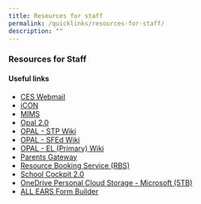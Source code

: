 ```yaml
---
title: Resources for staff
permalink: /quicklinks/resources-for-staff/
description: ""
---
```

### Resources for Staff

#### Useful links

* [CES Webmail](https://schools.gov.sg/owa/)
* [iCON](https://icon.moe.edu.sg/) 
* [MIMS](https://idp.mims.moe.gov.sg/nidp/saml2/sso)
* [Opal 2.0](https://www.opal2.moe.edu.sg/app/learner) 
* [OPAL - STP Wiki](https://go.gov.sg/stp)
* [OPAL - SFEd Wiki](https://www.opal2.moe.edu.sg/csl/content/perma?id=52845)
* [OPAL - EL (Primary) Wiki](https://go.gov.sg/elpriwiki)
* [Parents Gateway](https://pg.moe.edu.sg/)
* [Resource Booking Service (RBS)](https://rbs.avero-tech.com/login.html)
* [School Cockpit 2.0](https://schoolcockpit.moe.gov.sg/)
* [OneDrive Personal Cloud Storage - Microsoft (5TB)](https://onedrive.live.com/about/en-us/signin/)
* [ALL EARS Form Builder](https://forms.moe.edu.sg/)